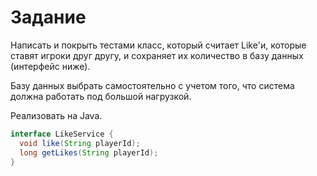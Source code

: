 # Задание
Написать и покрыть тестами класс, который считает Like'и, которые ставят игроки друг другу, и сохраняет их количество в базу данных (интерфейс ниже). 

Базу данных выбрать самостоятельно с учетом того, что система должна работать под большой нагрузкой. 

Реализовать на Java.

```java
interface LikeService {
  void like(String playerId);
  long getLikes(String playerId);
}
```
